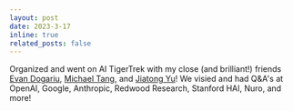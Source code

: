 ```yaml
---
layout: post
date: 2023-3-17
inline: true
related_posts: false
---
```


Organized and went on AI TigerTrek with my close (and brilliant!) friends [Evan Dogariu](https://edogariu.github.io/), [Michael Tang](https://michaeltang.xyz/), and [Jiatong Yu](https://www.cs.princeton.edu/~jiatongy/)! We visied and had Q&A's at OpenAI, Google, Anthropic, Redwood Research, Stanford HAI, Nuro, and more!


